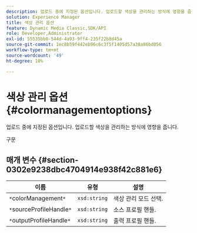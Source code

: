 ```yaml
---
description: 업로드 중에 지정된 옵션입니다. 업로드할 색상을 관리하는 방식에 영향을 줍니다.
solution: Experience Manager
title: 색상 관리 옵션
feature: Dynamic Media Classic,SDK/API
role: Developer,Administrator
exl-id: 55535bb0-544d-4a93-9ff4-235f22b8d45a
source-git-commit: 1ec8b59f442eb96c6c3f5f1405d57a38a86bd056
workflow-type: tm+mt
source-wordcount: '49'
ht-degree: 10%

---
```


# 색상 관리 옵션{#colormanagementoptions}

업로드 중에 지정된 옵션입니다. 업로드할 색상을 관리하는 방식에 영향을 줍니다.

구문

## 매개 변수 {#section-0302e9238dbc4704914e938f42c881e6}

| 이름 | 유형 | 설명 |
|---|---|---|
| `*`colorManagement`*` | `xsd:string` | 색상 관리 모드 선택. |
| `*`sourceProfileHandle`*` | `xsd:string` | 소스 프로필 핸들. |
| `*`outputProfileHandle`*` | `xsd:string` | 출력 프로필 핸들. |
